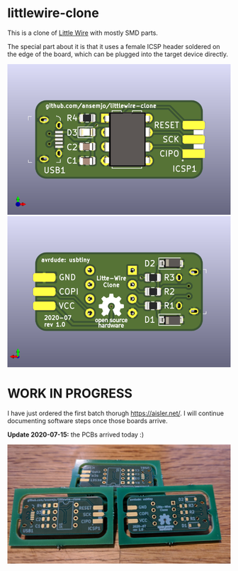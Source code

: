 # littlewire-clone

This is a clone of [Little Wire](https://littlewire.github.io/) with
mostly SMD parts.

The special part about it is that it uses a female ICSP header soldered
on the edge of the board, which can be plugged into the target device
directly.

![](hardware/pcbrender_front.png)
![](hardware/pcbrender_back.png)

# WORK IN PROGRESS

I have just ordered the first batch thorugh https://aisler.net/. I will
continue documenting software steps once those boards arrive.

**Update 2020-07-15:** the PCBs arrived today :)

![](pictures/firstbatch-rev1.0.jpg)